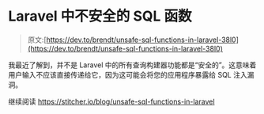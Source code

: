 # Laravel 中不安全的 SQL 函数

> 原文:[https://dev.to/brendt/unsafe-sql-functions-in-laravel-38l0](https://dev.to/brendt/unsafe-sql-functions-in-laravel-38l0)

我最近了解到，并不是 Laravel 中的所有查询构建器功能都是“安全的”。这意味着用户输入不应该直接传递给它，因为这可能会将您的应用程序暴露给 SQL 注入漏洞。

继续阅读 https://stitcher.io/blog/unsafe-sql-functions-in-laravel